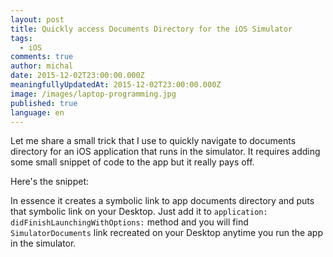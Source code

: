 ```yaml
---
layout: post
title: Quickly access Documents Directory for the iOS Simulator
tags:
  - iOS
comments: true
author: michal
date: 2015-12-02T23:00:00.000Z
meaningfullyUpdatedAt: 2015-12-02T23:00:00.000Z
image: /images/laptop-programming.jpg
published: true
language: en
---
```


Let me share a small trick that I use to quickly navigate to documents directory for an iOS application that runs in the simulator.
 It requires adding some small snippet of code to the app but it really pays off.

Here's the snippet:
<script src="https://gist.github.com/mgamer/63207d324306dec8a056.js"></script>

In essence it creates a symbolic link to app documents directory and puts that symbolic link on your Desktop. Just add it to `application:  didFinishLaunchingWithOptions:` method and you will find `SimulatorDocuments` link recreated on your Desktop anytime you run the app in the simulator.




